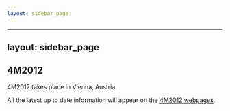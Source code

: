 ```yaml
---
layout: sidebar_page
---
```


---
layout: sidebar_page
---

## 4M2012

4M2012 takes place in Vienna, Austria.

All the latest up to date information will appear on the [4M2012 webpages](/4m-association/conference/201.md).